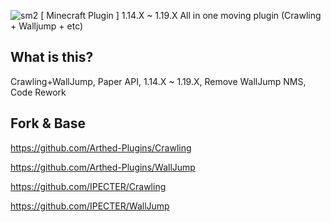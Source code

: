 ![sm2](https://user-images.githubusercontent.com/80433772/190064812-403ecebb-d2f3-47f1-8fae-2c2fabfcebc5.png)
[ Minecraft Plugin ] 1.14.X ~ 1.19.X All in one moving plugin (Crawling + Walljump + etc)

## What is this?
Crawling+WallJump, Paper API, 1.14.X ~ 1.19.X, Remove WallJump NMS, Code Rework
## Fork & Base
https://github.com/Arthed-Plugins/Crawling

https://github.com/Arthed-Plugins/WallJump

https://github.com/IPECTER/Crawling

https://github.com/IPECTER/WallJump


